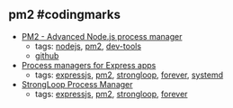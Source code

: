 pm2 #codingmarks 
---
* [PM2 - Advanced Node.js process manager](http://pm2.io/)
    * tags: [nodejs](../tags/nodejs.md), [pm2](../tags/pm2.md), [dev-tools](../tags/dev-tools.md)
    * [github](https://github.com/Unitech/pm2)
* [Process managers for Express apps](https://expressjs.com/en/advanced/pm.html)
    * tags: [expressjs](../tags/expressjs.md), [pm2](../tags/pm2.md), [strongloop](../tags/strongloop.md), [forever](../tags/forever.md), [systemd](../tags/systemd.md)
* [StrongLoop Process Manager](http://strong-pm.io/compare/)
    * tags: [expressjs](../tags/expressjs.md), [pm2](../tags/pm2.md), [strongloop](../tags/strongloop.md), [forever](../tags/forever.md)
